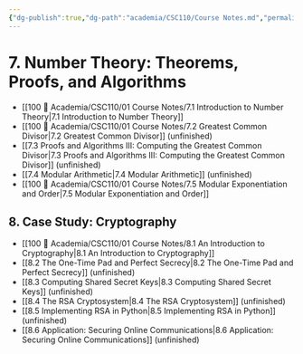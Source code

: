 ```yaml
---
{"dg-publish":true,"dg-path":"academia/CSC110/Course Notes.md","permalink":"/academia/csc-110/course-notes/","created":"2023-10-21T21:07:21.554-04:00","updated":"2023-10-21T22:00:19.078-04:00"}
---
```


# 7. Number Theory: Theorems, Proofs, and Algorithms
- [[100 📒 Academia/CSC110/01 Course Notes/7.1 Introduction to Number Theory\|7.1 Introduction to Number Theory]]
- [[100 📒 Academia/CSC110/01 Course Notes/7.2 Greatest Common Divisor\|7.2 Greatest Common Divisor]] (unfinished)
- [[7.3 Proofs and Algorithms III: Computing the Greatest Common Divisor\|7.3 Proofs and Algorithms III: Computing the Greatest Common Divisor]] (unfinished)
- [[7.4 Modular Arithmetic\|7.4 Modular Arithmetic]] (unfinished)
- [[100 📒 Academia/CSC110/01 Course Notes/7.5 Modular Exponentiation and Order\|7.5 Modular Exponentiation and Order]]

## 8. Case Study: Cryptography
- [[100 📒 Academia/CSC110/01 Course Notes/8.1 An Introduction to Cryptography\|8.1 An Introduction to Cryptography]]
- [[8.2 The One-Time Pad and Perfect Secrecy\|8.2 The One-Time Pad and Perfect Secrecy]] (unfinished)
- [[8.3 Computing Shared Secret Keys\|8.3 Computing Shared Secret Keys]] (unfinished)
- [[8.4 The RSA Cryptosystem\|8.4 The RSA Cryptosystem]] (unfinished)
- [[8.5 Implementing RSA in Python\|8.5 Implementing RSA in Python]] (unfinished)
- [[8.6 Application: Securing Online Communications\|8.6 Application: Securing Online Communications]] (unfinished)